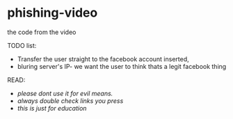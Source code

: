 # phishing-video
the code from the video

TODO list:
- Transfer the user straight to the facebook account inserted,
- bluring server's IP- we want the user to think thats a legit facebook thing


READ:


- *please dont use it for evil means.*
- *always double check links you press*
- *this is just for education*
